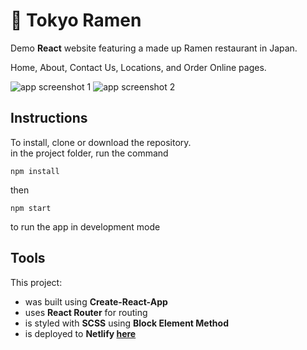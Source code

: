# :ramen: Tokyo Ramen

Demo **React** website featuring a made up Ramen restaurant in Japan.  
  
Home, About, Contact Us, Locations, and Order Online pages.

![app screenshot 1](http://www.peterdurham.site/images/site-images/projects/tokyo-ramen.jpg)
![app screenshot 2](http://www.peterdurham.site/images/site-images/projects/tokyo-ramen2.png)

## Instructions

To install, clone or download the repository.  
in the project folder, run the command

`npm install`

then

`npm start`

to run the app in development mode

## Tools

This project:  
* was built using **Create-React-App**    
* uses **React Router** for routing  
* is styled with **SCSS** using **Block Element Method**  
* is deployed to **Netlify [here](https://quizzical-booth-96b3f2.netlify.com/)**    

